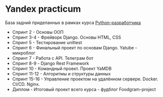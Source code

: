 # Yandex practicum
База задний приделанных в рамках курса [Python-разработчика](https://github.com/Ivanmatv/Ivanmatv/blob/main/Матвеев%20Иван%20Михайлович_20232BE00518.pdf)

- Спринт 2 - Основы ООП
- Спринт 3-4 - Фрейворк Django. Основы HTML, CSS
- Спринт 5 - Тестирование unittest
- Спринт 6 - Финальный проект по основам Django. Yatube - микроблог 
- Спринт 7 - Работа с API. Телеграм бот
- Спринт 8-9 - Django Rest Framework
- Спринт 10 - Командный проект. Проект YaMDB
- Спринт 11-12 - Алгоритмы и структуры данных
- Спринт 15-16 - Управление проектом на удалённом сервере. Docker. CI/CD. Nginx.
- Диплом - Итоговый проект всего курса - фудблог Foodgram-project
